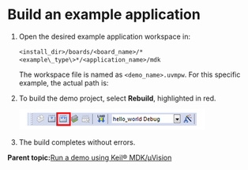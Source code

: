 # Build an example application

1.  Open the desired example application workspace in:

    ```
    <install_dir>/boards/<board_name>/*<example\_type\>*/<application_name>/mdk
    ```

    The workspace file is named as `<demo_name>.uvmpw`. For this specific example, the actual path is:

2.  To build the demo project, select **Rebuild**, highlighted in red.

    ![](../images/build_the_demo.png "Build the demo")

3.  The build completes without errors.

**Parent topic:**[Run a demo using Keil® MDK/μVision](../topics/run_a_demo_using_keil__mdk_vision.md)

